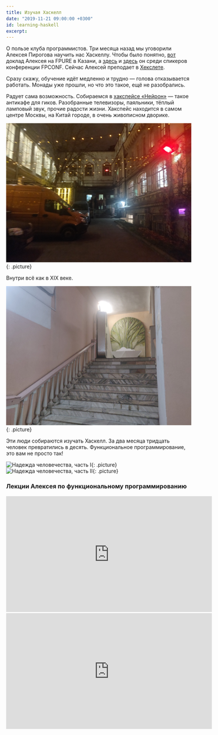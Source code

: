 ```yaml
---
title: Изучая Хаскелл
date: "2019-11-21 09:00:00 +0300"
id: learning-haskell
excerpt: 
---
```


О пользе клуба программистов. Три месяца назад мы уговорили Алексея Пирогова научить нас Хаскеллу. Чтобы было понятно, [вот](https://ru.hexlet.io/blog/posts/prepodavatel-heksleta-aleksey-pirogov-vystupil-na-konferentsii-fpure-v-kazani) доклад Алексея на FPURE в Казани, а [здесь](http://fpconf.ru/2016.html) и [здесь](http://fpconf.ru/2017.html) он среди спикеров конференции FPCONF. Сейчас Алексей преподает в [Хекслете](https://ru.hexlet.io/pages/about).

Сразу скажу, обучение идёт медленно и трудно — голова отказывается работать. Монады уже прошли, но что это такое, ещё не разобрались.

Радует сама возможность. Собираемся в [хакспейсе «Нейрон»](http://neuronspace.ru/) — такое антикафе для гиков. Разобранные телевизоры, паяльники, тёплый ламповый звук, прочие радости жизни. Хакспейс находится в самом центре Москвы, на Китай городе, в очень живописном дворике.

![Хакспейс «Нейрон»](/img/haskell-1.jpg){: .picture}

Внутри всё как в XIX веке.

![Внутреннее убранство](/img/haskell-2.jpg){: .picture}

Эти люди собираются изучать Хаскелл. За два месяца тридцать человек превратились в десять. Функциональное программирование, это вам не просто так!

![Надежда человечества, часть I](/img/haskell-3.jpg){: .picture}
![Надежда человечества, часть II](/img/haskell-4.jpg){: .picture}

### Лекции Алексея по функциональному программированию

<div class="video">
    <iframe width="560" height="315" src="https://www.youtube.com/embed/iHIQEyYSY9M" frameborder="0" allow="accelerometer; autoplay; encrypted-media; gyroscope; picture-in-picture" allowfullscreen></iframe>
</div>

<div class="video">
    <iframe width="560" height="315" src="https://www.youtube.com/embed/WWz1VE94bAM" frameborder="0" allow="accelerometer; autoplay; encrypted-media; gyroscope; picture-in-picture" allowfullscreen></iframe>
</div>
